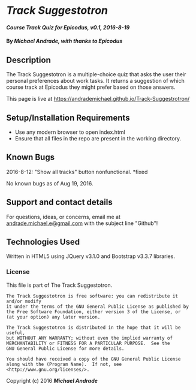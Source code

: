 # _Track Suggestotron_

#### _Course Track Quiz for Epicodus, v0.1, 2016-8-19_

#### By _Michael Andrade, with thanks to Epicodus_

## Description

The Track Suggestotron is a multiple-choice quiz that asks the user their personal preferences about work tasks. It returns a suggestion of which course track at Epicodus they might prefer based on those answers.

This page is live at https://andrademichael.github.io/Track-Suggestrotron/

## Setup/Installation Requirements

* Use any modern browser to open index.html
* Ensure that all files in the repo are present in the working directory.

## Known Bugs

2016-8-12: "Show all tracks" button nonfunctional. *fixed

No known bugs as of Aug 19, 2016.

## Support and contact details

For questions, ideas, or concerns, email me at andrade.michael.e@gmail.com with the subject line "Github"!

## Technologies Used

Written in HTML5 using JQuery v3.1.0 and Bootstrap v3.3.7 libraries.

### License

This file is part of The Track Suggestotron.

    The Track Suggestotron is free software: you can redistribute it and/or modify
    it under the terms of the GNU General Public License as published by
    the Free Software Foundation, either version 3 of the License, or
    (at your option) any later version.

    The Track Suggestotron is distributed in the hope that it will be useful,
    but WITHOUT ANY WARRANTY; without even the implied warranty of
    MERCHANTABILITY or FITNESS FOR A PARTICULAR PURPOSE.  See the
    GNU General Public License for more details.

    You should have received a copy of the GNU General Public License
    along with the (Program Name).  If not, see <http://www.gnu.org/licenses/>.

Copyright (c) 2016 **_Michael Andrade_**
